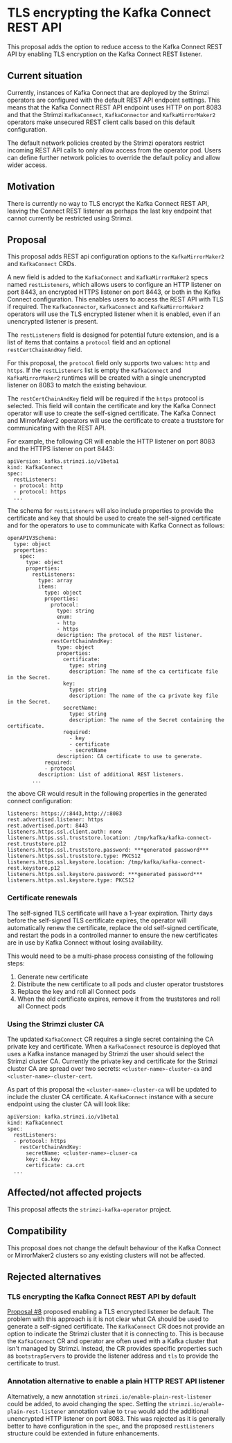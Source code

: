 # TLS encrypting the Kafka Connect REST API

This proposal adds the option to reduce access to the Kafka Connect REST API by enabling TLS encryption on the Kafka Connect REST listener.

## Current situation

Currently, instances of Kafka Connect that are deployed by the Strimzi operators are configured with the default REST API endpoint settings.
This means that the Kafka Connect REST API endpoint uses HTTP on port 8083 and that the Strimzi `KafkaConnect`, `KafkaConnector` and `KafkaMirrorMaker2` operators make unsecured REST client calls based on this default configuration.

The default network policies created by the Strimzi operators restrict incoming REST API calls to only allow access from the operator pod.
Users can define further network policies to override the default policy and allow wider access.

## Motivation

There is currently no way to TLS encrypt the Kafka Connect REST API, leaving the Connect REST listener as perhaps the last key endpoint that cannot currently be restricted using Strimzi.

## Proposal

This proposal adds REST api configuration options to the `KafkaMirrorMaker2` and `KafkaConnect` CRDs.

A new field is added to the `KafkaConnect` and `KafkaMirrorMaker2` specs named `restListeners`, which allows users to configure an HTTP listener on port 8443, an encrypted HTTPS listener on port 8443, or both in the Kafka Connect configuration.
This enables users to access the REST API with TLS if required.
The `KafkaConnector`, `KafkaConnect` and `KafkaMirrorMaker2` operators will use the TLS encrypted listener when it is enabled, even if an unencrypted listener is present.

The `restListeners` field is designed for potential future extension, and is a list of items that contains a `protocol` field and an optional `restCertChainAndKey` field.

For this proposal, the `protocol` field only supports two values: `http` and `https`. If the `restListeners` list is empty the `KafkaConnect` and `KafkaMirrorMaker2` 
runtimes will be created with a single unencrypted listener on 8083 to match the existing behaviour.

The `restCertChainAndKey` field will be required if the `https` protocol is selected. This field will contain the certificate and key the Kafka Connect operator will 
use to create the self-signed certificate. The Kafka Connect and MirrorMaker2 operators will use the certificate to create a truststore for communicating with the REST API.

For example, the following CR will enable the HTTP listener on port 8083 and the HTTPS listener on port 8443:
```
apiVersion: kafka.strimzi.io/v1beta1
kind: KafkaConnect
spec:
  restListeners:
  - protocol: http
  - protocol: https
  ...
```

The schema for `restListeners` will also include properties to provide the certificate and key that should be used to create the self-signed certificate and for the operators to use to communicate with Kafka Connect as follows:
```
openAPIV3Schema:
  type: object
  properties:
    spec:
      type: object
      properties:
        restListeners:
          type: array
          items:
            type: object
            properties:
              protocol:
                type: string
                enum:
                - http
                - https
                description: The protocol of the REST listener.
              restCertChainAndKey:
                type: object
                properties:
                  certificate:
                    type: string
                    description: The name of the ca certificate file in the Secret.
                  key:
                    type: string
                    description: The name of the ca private key file in the Secret.
                  secretName:
                    type: string
                    description: The name of the Secret containing the certificate.
                  required:
                    - key
                    - certificate
                    - secretName
                description: CA certificate to use to generate.
            required:
            - protocol
          description: List of additional REST listeners.
        ...
```

the above CR would result in the following properties in the generated connect configuration:

```
listeners: https://:8443,http://:8083
rest.advertised.listener: https
rest.advertised.port: 8443
listeners.https.ssl.client.auth: none
listeners.https.ssl.truststore.location: /tmp/kafka/kafka-connect-rest.truststore.p12
listeners.https.ssl.truststore.password: ***generated password***
listeners.https.ssl.truststore.type: PKCS12
listeners.https.ssl.keystore.location: /tmp/kafka/kafka-connect-rest.keystore.p12
listeners.https.ssl.keystore.password: ***generated password***
listeners.https.ssl.keystore.type: PKCS12
```

### Certificate renewals

The self-signed TLS certificate will have a 1-year expiration.
Thirty days before the self-signed TLS certificate expires, the operator will automatically renew the certificate, replace the old self-signed certificate, and restart the pods in a controlled manner to ensure the new certificates are in use by Kafka Connect without losing availability.

This would need to be a multi-phase process consisting of the following steps:

1. Generate new certificate
2. Distribute the new certificate to all pods and cluster operator truststores
3. Replace the key and roll all Connect pods
4. When the old certificate expires, remove it from the truststores and roll all Connect pods

### Using the Strimzi cluster CA

The updated `KafkaConnect` CR requires a single secret containing the CA private key and certificate. When a `KafkaConnect` resource 
is deployed that uses a Kafka instance managed by Strimzi the user should select the Strimzi cluster CA. Currently the private key and 
certificate for the Strimzi cluster CA are spread over two secrets: `<cluster-name>-cluster-ca` and `<cluster-name>-cluster-cert`.

As part of this proposal the `<cluster-name>-cluster-ca` will be updated to include the cluster CA certificate. A `KafkaConnect` instance 
with a secure endpoint using the cluster CA will look like:

```
apiVersion: kafka.strimzi.io/v1beta1
kind: KafkaConnect
spec:
  restListeners:
  - protocol: https
    restCertChainAndKey:
      secretName: <cluster-name>-cluser-ca
      key: ca.key
      certificate: ca.crt
  ...
```

## Affected/not affected projects

This proposal affects the `strimzi-kafka-operator` project.

## Compatibility

This proposal does not change the default behaviour of the Kafka Connect or MirrorMaker2 clusters so any existing clusters will not be affected.

## Rejected alternatives

### TLS encrypting the Kafka Connect REST API by default

[Proposal #8](008-tls-encrypt-the-kafka-connect-rest-api.md) proposed enabling a TLS encrypted listener be default. The problem with this approach is it is 
not clear what CA should be used to generate a self-signed certificate. The `KafkaConnect` CR does not provide an option to indicate the Strimzi cluster that 
it is connecting to. This is because the `KafkaConnect` CR and operator are often used with a Kafka cluster that isn't managed by Strimzi. Instead, the CR provides 
specific properties such as `bootstrapServers` to provide the listener address and `tls` to provide the certificate to trust.

### Annotation alternative to enable a plain HTTP REST API listener

Alternatively, a new annotation `strimzi.io/enable-plain-rest-listener` could be added, to avoid changing the spec.
Setting the `strimzi.io/enable-plain-rest-listener` annotation value to `true` would add the additional unencrypted HTTP listener on port 8083.
This was rejected as it is generally better to have configuration in the `spec`, and the proposed `restListeners` structure could be extended in future enhancements.
